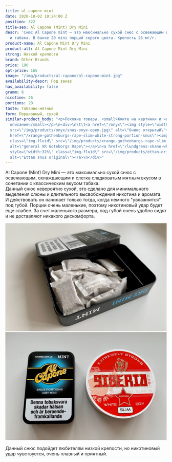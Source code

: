 ```yaml
---
title: al-capone-mint
date: 2020-10-02 10:24:00 Z
position: 322
title-seo: Al Capone (Mint) Dry Mini
descr: 'Снюс Al Capone mint — это максимально сухой снюс с освежающим вкусом мяты
  и табака. В банке 20 mini порций серого цвета. Крепость 26 мг/г. '
product-name: Al Capone Mint Dry Mini
product-alt: Al Capone Mint Dry Mini
strong: Низкой крепости
brand: Other Brands
price: 180
opt-price: 165
image: "/img/products/al-capone/al-capone-mint.jpg"
availability-descr: Под заказ
has_availability: false
gramm: 6
nicotine: 26
portions: 20
taste: Табачно-мятный
form: Порционный, сухой
similar-product_body: "<p>Похожие товары. <small>Жмите на картинки и читайте полное
  описание</small></p>\n<div>\n\t\t<a href=\"/onyx\"><img style=\"width:32%\" class=\"img-fluid\"
  src=\"/img/products/onyx/snus-onyx-open.jpg\" alt=\"Оникс открытый\"></a>\n\t\t<a
  href=\"/xrange-gothenburgs-rape-slim-white-strong-portion-snus\"><img style=\"width:32%\"
  class=\"img-fluid\" src=\"/img/products/xrange-gothenburgs-rape-slim-white-strong-snus.jpg\"
  alt=\"general XR Goteborgs Rape\"></a>\n<a href=\"/lundgrens-skane-white-portion-snus\"><img
  style=\"width:32%\" class=\"img-fluid\" src=\"/img/products/ettan-original-portion.png\"
  alt=\"Ettan snus original\"></a>\n</div>"
---
```


Al Capone (Mint) Dry Mini — это максимально сухой снюс с освежающим, охлаждающим и слегка сладковатым мятным вкусом в сочетании с классическим вкусом табака.<br>
Данный снюс невероятно сухой, это сделано для минимального выделения слюны и длительного высвобождения никотина и аромата.<br> И действовать он начинает только тогда, когда немного "увлажнится" под губой.
Порции очень маленькие, поэтому никотиновый удар будет еще слабее. За счет маленького размера, под губой очень удобно сидят и не доставляют никакого дискомфорта.
<div class="popup-gallery d-flex mb-3">
	<a class="mr-2" href="/img/products/al-capone/al-capone-snus-open.jpg" title="Маленькие порции очень удобно сидят под губой"><img class="img-fluid" src="/img/products/al-capone/al-capone-snus-open.jpg" alt="snus al capone mint open"></a>
	<a class="mr-2" href="/img/products/al-capone/al-capone-siberia.jpg" title="Сравнение упаковок"><img class="img-fluid" src="/img/products/al-capone/al-capone-siberia.jpg" alt="snus al capone and siberia"></a>
</div>

Данный снюс подойдет любителям низкой крепости, но никотиновый удар чувствуется, очень плавный и приятный.
